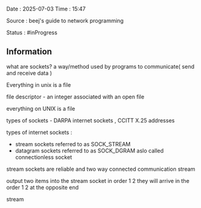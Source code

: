 Date : 2025-07-03  Time : 15:47

Source : beej's guide to network programming

Status : #inProgress   
## Information

what are sockets?
a way/method used by programs to communicate( send and receive data )

Everything in unix is a file

file descriptor -  an integer associated with an open file 

everything on UNIX is a file 

types of sockets - DARPA internet sockets , CCITT X.25 addresses

types of internet sockets :
- stream sockets referred to as SOCK_STREAM
- datagram sockets referred to as SOCK_DGRAM aslo called  connectionless socket

stream sockets are reliable and two way connected communication stream

output two items into the stream socket in order 1 2 they will arrive in the order 1 2  at the opposite end

stream 